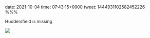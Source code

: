 date: 2021-10-04
time: 07:43:15+0000
tweet: 1444931102582452226
%%%

Huddersfield is missing

![](FA1tKx-WQAMCQUK.jpg)
